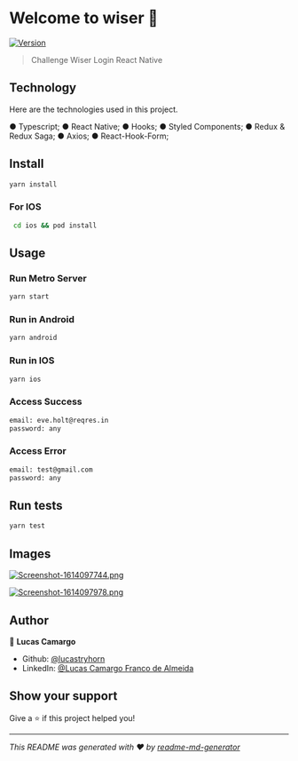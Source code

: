 # Welcome to wiser 👋

[![Version](https://img.shields.io/npm/v/wiser.svg)](https://www.npmjs.com/package/wiser)

> Challenge Wiser Login React Native

## Technology 
 
Here are the technologies used in this project.

● Typescript;
● React Native;
● Hooks;
● Styled Components;
● Redux & Redux Saga;
● Axios;
● React-Hook-Form;

## Install

```sh
yarn install
```

### For IOS

```sh
 cd ios && pod install
```

## Usage

### Run Metro Server

```sh
yarn start
```

### Run in Android

```sh
yarn android
```

### Run in IOS

```sh
yarn ios
```

### Access Success

```sh
email: eve.holt@reqres.in
password: any
```

### Access Error

```sh
email: test@gmail.com
password: any
```

## Run tests

```sh
yarn test
```

## Images

[![Screenshot-1614097744.png](https://i.postimg.cc/FHSkydKD/Screenshot-1614097744.png)](https://postimg.cc/YvpSkSYW)

[![Screenshot-1614097978.png](https://i.postimg.cc/pdqWzRKs/Screenshot-1614097978.png)](https://postimg.cc/t1nGH0S6)

## Author

👤 **Lucas Camargo**

- Github: [@lucastryhorn](https://github.com/lucastryhorn)
- LinkedIn: [@Lucas Camargo Franco de Almeida](https://linkedin.com/in/lucas-camargo-franco-de-almeida-57229616a)

## Show your support

Give a ⭐️ if this project helped you!

---

_This README was generated with ❤️ by [readme-md-generator](https://github.com/kefranabg/readme-md-generator)_
